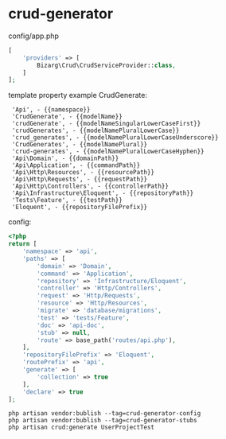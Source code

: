 # crud-generator

config/app.php
```PHP
[
    'providers' => [
        Bizarg\Crud\CrudServiceProvider::class,
    ]
];
```
template property example CrudGenerate:

     'Api', - {{namespace}} 
     'CrudGenerate', - {{modelName}} 
     'crudGenerate', - {{modelNameSingularLowerCaseFirst}}
     'crudGenerates', - {{modelNamePluralLowerCase}} 
     'crud_generates', - {{modelNamePluralLowerCaseUnderscore}} 
     'CrudGenerates', - {{modelNamePlural}} 
     'crud-generates', - {{modelNamePluralLowerCaseHyphen}} 
     'Api\Domain', - {{domainPath}} 
     'Api\Application', - {{commandPath}}
     'Api\Http\Resources', - {{resourcePath}}
     'Api\Http\Requests', - {{requestPath}}
     'Api\Http\Controllers', - {{controllerPath}} 
     'Api\Infrastructure\Eloquent', - {{repositoryPath}} 
     'Tests\Feature', - {{testPath}} 
     'Eloquent', - {{repositoryFilePrefix}}

config:
```PHP
<?php
return [
    'namespace' => 'api',
    'paths' => [
        'domain' => 'Domain',
        'command' => 'Application',
        'repository' => 'Infrastructure/Eloquent',
        'controller' => 'Http/Controllers',
        'request' => 'Http/Requests',
        'resource' => 'Http/Resources',
        'migrate' => 'database/migrations',
        'test' => 'tests/Feature',
        'doc' => 'api-doc',
        'stub' => null,
        'route' => base_path('routes/api.php'),
    ],
    'repositoryFilePrefix' => 'Eloquent',
    'routePrefix' => 'api',
    'generate' => [
        'collection' => true
    ],
    'declare' => true
];
```             

    php artisan vendor:bublish --tag=crud-generator-config
    php artisan vendor:bublish --tag=crud-generator-stubs
    php artisan crud:generate UserProjectTest
